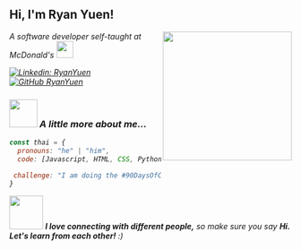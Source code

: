 <h2> Hi, I'm Ryan Yuen!</h2>
<img align='right' src="https://media0.giphy.com/media/l46Czzp0KEHSO7OdG/giphy.gif?cid=ecf05e47gk5uesv9g0dxzk6rtzlqpwu1vww6trwjxcymr8ko&ep=v1_gifs_search&rid=giphy.gif&ct=g" width="230">
<p><em>A software developer self-taught at McDonald's <img src="https://media0.giphy.com/media/2mfAhZwo3BqgM/giphy.gif?cid=ecf05e47gvvicmwtmcsxifkx3num0uqd2kdeprkx9q6trabb&ep=v1_gifs_search&rid=giphy.gif&ct=g" width="30">
</br>

[![Linkedin: RyanYuen](https://img.shields.io/badge/-ryanyuen-blue?style=flat-square&logo=Linkedin&logoColor=white&link=https://www.linkedin.com/in/nash-hacking-a8717328a/)](https://www.linkedin.com/in/nash-hacking-a8717328a/)
[![GitHub RyanYuen](https://img.shields.io/github/followers/ryanisnew?label=follow&style=social)](https://github.com/ryanisnew)


### <img src="https://media.giphy.com/media/VgCDAzcKvsR6OM0uWg/giphy.gif" width="50"> A little more about me...  

```javascript
const thai = {
  pronouns: "he" | "him",
  code: [Javascript, HTML, CSS, Python],

 challenge: "I am doing the #90DaysOfCode challenge focused on full-stack development"
}
```

<img src="https://media3.giphy.com/media/l3mZ1FuqX1xMZCRZ6/giphy.gif?cid=ecf05e47hgezliyiogyzwpbz11z0h5m9cdqbieusfltdvj7p&ep=v1_gifs_search&rid=giphy.gif&ct=g" width="60"> <em><b>I love connecting with different people,</b> so make sure you say <b>Hi. Let's learn from each other!</b> :)</em>
